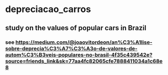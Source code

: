 # depreciacao_carros

## study on the values of popular cars in Brazil

### see https://medium.com/@joaovitordeon/an%C3%A1lise-sobre-deprecia%C3%A7%C3%A3o-de-valores-de-autom%C3%B3veis-populares-no-brasil-4f35c439542e?source=friends_link&sk=77aa4fc82065cfe7888411034a1c68e8
